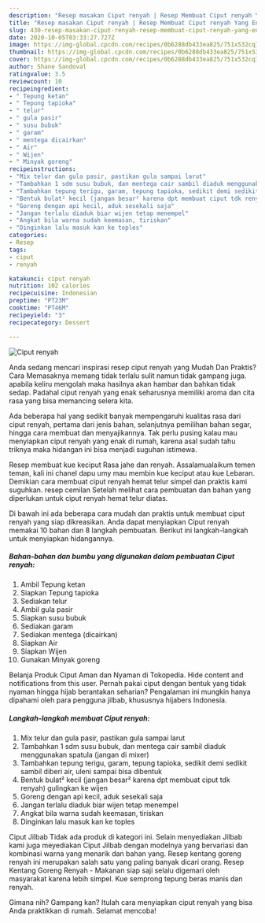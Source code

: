 ```yaml
---
description: "Resep masakan Ciput renyah | Resep Membuat Ciput renyah Yang Enak Dan Lezat"
title: "Resep masakan Ciput renyah | Resep Membuat Ciput renyah Yang Enak Dan Lezat"
slug: 430-resep-masakan-ciput-renyah-resep-membuat-ciput-renyah-yang-enak-dan-lezat
date: 2020-10-05T03:33:27.727Z
image: https://img-global.cpcdn.com/recipes/0b6288db433ea825/751x532cq70/ciput-renyah-foto-resep-utama.jpg
thumbnail: https://img-global.cpcdn.com/recipes/0b6288db433ea825/751x532cq70/ciput-renyah-foto-resep-utama.jpg
cover: https://img-global.cpcdn.com/recipes/0b6288db433ea825/751x532cq70/ciput-renyah-foto-resep-utama.jpg
author: Shane Sandoval
ratingvalue: 3.5
reviewcount: 10
recipeingredient:
- " Tepung ketan"
- " Tepung tapioka"
- " telur"
- " gula pasir"
- " susu bubuk"
- " garam"
- " mentega dicairkan"
- " Air"
- " Wijen"
- " Minyak goreng"
recipeinstructions:
- "Mix telur dan gula pasir, pastikan gula sampai larut"
- "Tambahkan 1 sdm susu bubuk, dan mentega cair sambil diaduk menggunakan spatula (jangan di mixer)"
- "Tambahkan tepung terigu, garam, tepung tapioka, sedikit demi sedikit sambil diberi air, uleni sampai bisa dibentuk"
- "Bentuk bulat² kecil (jangan besar² karena dpt membuat ciput tdk renyah) gulingkan ke wijen"
- "Goreng dengan api kecil, aduk sesekali saja"
- "Jangan terlalu diaduk biar wijen tetap menempel"
- "Angkat bila warna sudah keemasan, tiriskan"
- "Dinginkan lalu masuk kan ke toples"
categories:
- Resep
tags:
- ciput
- renyah

katakunci: ciput renyah 
nutrition: 102 calories
recipecuisine: Indonesian
preptime: "PT23M"
cooktime: "PT46M"
recipeyield: "3"
recipecategory: Dessert

---
```



![Ciput renyah](https://img-global.cpcdn.com/recipes/0b6288db433ea825/751x532cq70/ciput-renyah-foto-resep-utama.jpg)

Anda sedang mencari inspirasi resep ciput renyah yang Mudah Dan Praktis? Cara Memasaknya memang tidak terlalu sulit namun tidak gampang juga. apabila keliru mengolah maka hasilnya akan hambar dan bahkan tidak sedap. Padahal ciput renyah yang enak seharusnya memiliki aroma dan cita rasa yang bisa memancing selera kita.

Ada beberapa hal yang sedikit banyak mempengaruhi kualitas rasa dari ciput renyah, pertama dari jenis bahan, selanjutnya pemilihan bahan segar, hingga cara membuat dan menyajikannya. Tak perlu pusing kalau mau menyiapkan ciput renyah yang enak di rumah, karena asal sudah tahu triknya maka hidangan ini bisa menjadi suguhan istimewa.

Resep membuat kue keciput Rasa jahe dan renyah. Assalamualaikum temen teman, kali ini chanel dapu umy mau membin kue keciput atau kue Lebaran. Demikian cara membuat ciput renyah hemat telur simpel dan praktis kami suguhkan. resep cemilan Setelah melihat cara pembuatan dan bahan yang diperlukan untuk ciput renyah hemat telur diatas.


Di bawah ini ada beberapa cara mudah dan praktis untuk membuat ciput renyah yang siap dikreasikan. Anda dapat menyiapkan Ciput renyah memakai 10 bahan dan 8 langkah pembuatan. Berikut ini langkah-langkah untuk menyiapkan hidangannya.

<!--inarticleads1-->

##### Bahan-bahan dan bumbu yang digunakan dalam pembuatan Ciput renyah:

1. Ambil  Tepung ketan
1. Siapkan  Tepung tapioka
1. Sediakan  telur
1. Ambil  gula pasir
1. Siapkan  susu bubuk
1. Sediakan  garam
1. Sediakan  mentega (dicairkan)
1. Siapkan  Air
1. Siapkan  Wijen
1. Gunakan  Minyak goreng


Belanja Produk Ciput Aman dan Nyaman di Tokopedia. Hide content and notifications from this user. Pernah pakai ciput dengan bentuk yang tidak nyaman hingga hijab berantakan seharian? Pengalaman ini mungkin hanya dipahami oleh para pengguna jilbab, khususnya hijabers Indonesia. 

<!--inarticleads2-->

##### Langkah-langkah membuat Ciput renyah:

1. Mix telur dan gula pasir, pastikan gula sampai larut
1. Tambahkan 1 sdm susu bubuk, dan mentega cair sambil diaduk menggunakan spatula (jangan di mixer)
1. Tambahkan tepung terigu, garam, tepung tapioka, sedikit demi sedikit sambil diberi air, uleni sampai bisa dibentuk
1. Bentuk bulat² kecil (jangan besar² karena dpt membuat ciput tdk renyah) gulingkan ke wijen
1. Goreng dengan api kecil, aduk sesekali saja
1. Jangan terlalu diaduk biar wijen tetap menempel
1. Angkat bila warna sudah keemasan, tiriskan
1. Dinginkan lalu masuk kan ke toples


Ciput Jilbab Tidak ada produk di kategori ini. Selain menyediakan Jilbab kami juga meyediakan Ciput Jilbab dengan modelnya yang bervariasi dan kombinasi warna yang menarik dan bahan yang. Resep kentang goreng renyah ini merupakan salah satu yang paling banyak dicari orang. Resep Kentang Goreng Renyah - Makanan siap saji selalu digemari oleh masyarakat karena lebih simpel. Kue semprong tepung beras manis dan renyah. 

Gimana nih? Gampang kan? Itulah cara menyiapkan ciput renyah yang bisa Anda praktikkan di rumah. Selamat mencoba!
